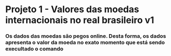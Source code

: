 <!DOCTYPE html>
<html>
  <head>
    <meta charset="UTF-8"/>
  </head>
  <body>
    <div class="div_title">
      <h1>Projeto 1 - Valores das moedas internacionais no real brasileiro v1</h1>
    </div>
    <div>
      <h3> Os dados das moedas são pegos online. Desta forma, os dados apresenta o valor da moeda no exato momento que está sendo execultado o comando</h3>
    </div>
  </body>
</html>
